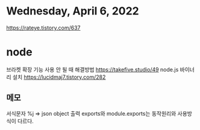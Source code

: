 # Wednesday, April 6, 2022
https://rateye.tistory.com/637

# node
브라켓 확장 기능 사용 안 될 때 해결방법
https://takefive.studio/49
node.js 바이너리 설치
https://lucidmaj7.tistory.com/282

## 메모
서식문자 %j
=> json object 출력
exports와 module.exports는 동작원리와 사용방식이 다르다.
